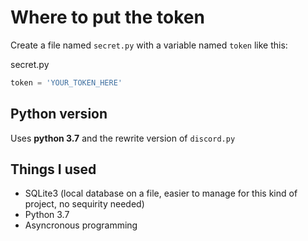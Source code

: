 # Where to put the token
Create a file named `secret.py` with a variable named `token` like this:

secret.py
```py
token = 'YOUR_TOKEN_HERE'
```

## Python version
Uses **python 3.7** and the rewrite version of `discord.py`

## Things I used
- SQLite3 (local database on a file, easier to manage for this kind of project, no sequirity needed)
- Python 3.7
- Asyncronous programming
